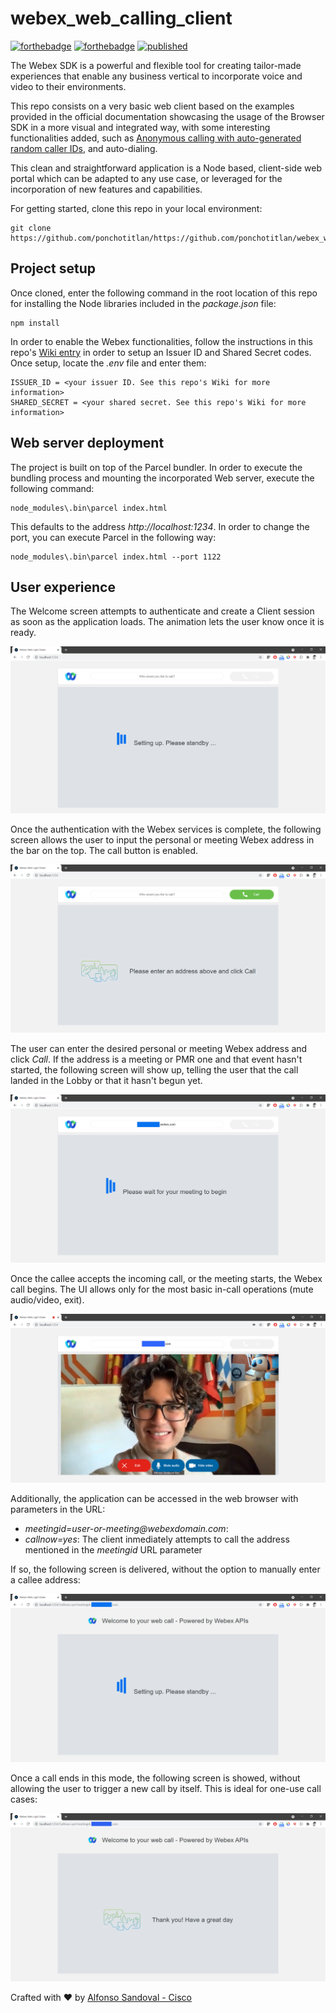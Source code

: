 # webex_web_calling_client

[![forthebadge](https://forthebadge.com/images/badges/made-with-javascript.svg)](https://forthebadge.com)
[![forthebadge](https://forthebadge.com/images/badges/built-with-love.svg)](https://forthebadge.com)
[![published](https://static.production.devnetcloud.com/codeexchange/assets/images/devnet-published.svg)](https://developer.cisco.com/codeexchange/github/repo/ponchotitlan/webex_web_calling_client)

The Webex SDK is a powerful and flexible tool for creating tailor-made experiences that enable any business vertical to incorporate voice and video to their environments. 

This repo consists on a very basic web client based on the examples provided in the official documentation showcasing the usage of the Browser SDK in a more visual and integrated way, with some interesting functionalities added, such as [Anonymous calling with auto-generated random caller IDs](https://github.com/ponchotitlan/webex_web_calling_client/wiki/%F0%9F%94%91-Guest-Issuer-Token-creation-and-individual-user-anonymous-access), and auto-dialing.

This clean and straightforward application is a Node based, client-side web portal which can be adapted to any use case, or leveraged for the incorporation of new features and capabilities.

For getting started, clone this repo in your local environment:
```
git clone https://github.com/ponchotitlan/https://github.com/ponchotitlan/webex_web_calling_client.git
```

## Project setup

Once cloned, enter the following command in the root location of this repo for installing the Node libraries included in the *package.json* file:
```
npm install
```

In order to enable the Webex functionalities, follow the instructions in this repo's [Wiki entry](https://github.com/ponchotitlan/webex_web_calling_client/wiki/%F0%9F%94%91-Guest-Issuer-Token-creation-and-individual-user-anonymous-access) in order to setup an Issuer ID and Shared Secret codes. Once setup, locate the *.env* file and enter them:
```
ISSUER_ID = <your issuer ID. See this repo's Wiki for more information>
SHARED_SECRET = <your shared secret. See this repo's Wiki for more information>
```

## Web server deployment

The project is built on top of the Parcel bundler. In order to execute the bundling process and mounting the incorporated Web server, execute the following command:
```
node_modules\.bin\parcel index.html
```

This defaults to the address *http://localhost:1234*. In order to change the port, you can execute Parcel in the following way:
```
node_modules\.bin\parcel index.html --port 1122
```

## User experience

The Welcome screen attempts to authenticate and create a Client session as soon as the application loads. The animation lets the user know once it is ready.

![Loading sreen](https://github.com/ponchotitlan/webex_web_calling_client/blob/main/screenshots/SCREEN_01.PNG)

Once the authentication with the Webex services is complete, the following screen allows the user to input the personal or meeting Webex address in the bar on the top. The call button is enabled.

![Welcome sreen](https://github.com/ponchotitlan/webex_web_calling_client/blob/main/screenshots/SCREEN_02.PNG)

The user can enter the desired personal or meeting Webex address and click *Call*. If the address is a meeting or PMR one and that event hasn't started, the following screen will show up, telling the user that the call landed in the Lobby or that it hasn't begun yet.

![Lobby sreen](https://github.com/ponchotitlan/webex_web_calling_client/blob/main/screenshots/SCREEN_03.PNG)

Once the callee accepts the incoming call, or the meeting starts, the Webex call begins. The UI allows only for the most basic in-call operations (mute audio/video, exit).

![Call screen](https://github.com/ponchotitlan/webex_web_calling_client/blob/main/screenshots/SCREEN_04.png)

Additionally, the application can be accessed in the web browser with parameters in the URL:
- _meetingid=user-or-meeting@webexdomain.com_: 
- _callnow=yes_: The client inmediately attempts to call the address mentioned in the *meetingid* URL parameter

If so, the following screen is delivered, without the option to manually enter a callee address:

![Call sreen](https://github.com/ponchotitlan/webex_web_calling_client/blob/main/screenshots/SCREEN_05.PNG)

Once a call ends in this mode, the following screen is showed, without allowing the user to trigger a new call by itself. This is ideal for one-use call cases:

![Call sreen](https://github.com/ponchotitlan/webex_web_calling_client/blob/main/screenshots/SCREEN_06.PNG)

Crafted with :heart: by [Alfonso Sandoval - Cisco](https://linkedin.com/in/asandovalros)